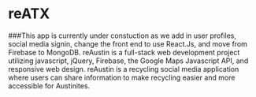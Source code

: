 # reATX
###This app is currently under constuction as we add in user profiles, social media signin, change the front end to use React.Js, and move from Firebase to MongoDB.
reAustin is a full-stack web development project utilizing javascript, jQuery, Firebase, the Google Maps Javascript API, and responsive web design. reAustin is a recycling social media application where users can share information to make recycling easier and more accessible for Austinites. 